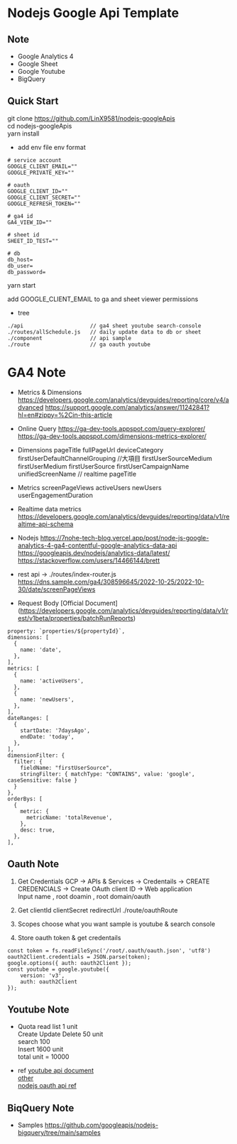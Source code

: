# Nodejs Google Api Template

## Note
* Google Analytics 4
* Google Sheet
* Google Youtube
* BigQuery

## Quick Start
git clone https://github.com/LinX9581/nodejs-googleApis  
cd nodejs-googleApis  
yarn install  

* add env file
env format
```
# service account
GOOGLE_CLIENT_EMAIL=""
GOOGLE_PRIVATE_KEY=""

# oauth
GOOGLE_CLIENT_ID=""
GOOGLE_CLIENT_SECRET=""
GOOGLE_REFRESH_TOKEN=""

# ga4 id 
GA4_VIEW_ID=""

# sheet id
SHEET_ID_TEST=""

# db
db_host=
db_user=
db_password=
```
yarn start  

add GOOGLE_CLIENT_EMAIL to ga and sheet viewer permissions  

* tree
```
./api                     // ga4 sheet youtube search-console  
./routes/allSchedule.js   // daily update data to db or sheet
./component               // api sample
./route                   // ga oauth youtube
```

# GA4 Note
* Metrics & Dimensions
https://developers.google.com/analytics/devguides/reporting/core/v4/advanced
https://support.google.com/analytics/answer/11242841?hl=en#zippy=%2Cin-this-article

* Online Query
https://ga-dev-tools.appspot.com/query-explorer/
https://ga-dev-tools.appspot.com/dimensions-metrics-explorer/

* Dimensions
pageTitle
fullPageUrl
deviceCategory
firstUserDefaultChannelGrouping   //大項目
firstUserSourceMedium             
firstUserMedium
firstUserSource
firstUserCampaignName
unifiedScreenName     // realtime pageTitle

* Metrics
screenPageViews
activeUsers
newUsers
userEngagementDuration

* Realtime data metrics
https://developers.google.com/analytics/devguides/reporting/data/v1/realtime-api-schema

* Nodejs
https://7nohe-tech-blog.vercel.app/post/node-js-google-analytics-4-ga4-contentful-google-analytics-data-api
https://googleapis.dev/nodejs/analytics-data/latest/
https://stackoverflow.com/users/14466144/brett

* rest api -> ./routes/index-router.js
https://dns.sample.com/ga4/308596645/2022-10-25/2022-10-30/date/screenPageViews

* Request Body
[Official Document]
(https://developers.google.com/analytics/devguides/reporting/data/v1/rest/v1beta/properties/batchRunReports)

```
property: `properties/${propertyId}`,
dimensions: [
  {
    name: 'date',
  },
],
metrics: [
  {
    name: 'activeUsers',
  },
  {
    name: 'newUsers',
  },
],
dateRanges: [
  {
    startDate: '7daysAgo',
    endDate: 'today',
  },
],
dimensionFilter: {
  filter: {
    fieldName: "firstUserSource",
    stringFilter: { matchType: "CONTAINS", value: 'google', caseSensitive: false }
  }
},
orderBys: [
  {
    metric: {
      metricName: 'totalRevenue',
    },
    desc: true,
  },
],
```

## Oauth Note
1. Get Credentials
GCP -> APIs & Services -> Credentails -> CREATE CREDENCIALS -> Create OAuth client ID -> Web application  
Input name , root doamin , root domain/oauth  

2. Get clientId clientSecret redirectUrl
./route/oauthRoute  

3. Scopes choose what you want
sample is youtube & search console  

4. Store oauth token & get credentails
```
const token = fs.readFileSync('/root/.oauth/oauth.json', 'utf8')
oauth2Client.credentials = JSON.parse(token);
google.options({ auth: oauth2Client });
const youtube = google.youtube({
    version: 'v3',
    auth: oauth2Client
});
```
## Youtube Note

* Quota
read list 1 unit  
Create Update Delete 50 unit  
search 100  
Insert 1600 unit  
total unit = 10000  

* ref
[youtube api document](https://developers.google.com/youtube/v3/docs)  
[other](https://www.pexels.com/zh-tw/search/videos/%E8%BE%A6%E5%85%AC%E5%AE%A4/)  
[nodejs oauth api ref](https://hackmd.io/@c36ICNyhQE6-iTXKxoIocg/S1eYdtA1P)  

## BiqQuery Note
* Samples
https://github.com/googleapis/nodejs-bigquery/tree/main/samples  